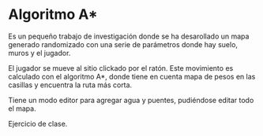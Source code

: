 # Algoritmo A*

Es un pequeño trabajo de investigación donde se ha desarollado un mapa generado randomizado con una serie de parámetros donde hay suelo, muros y el jugador.

El jugador se mueve al sitio clickado por el ratón. Este movimiento es calculado con el algoritmo A*, donde tiene en cuenta mapa de pesos en las casillas y encuentra la ruta más corta.

Tiene un modo editor para agregar agua y puentes, pudiéndose editar todo el mapa.

Ejercicio de clase.

